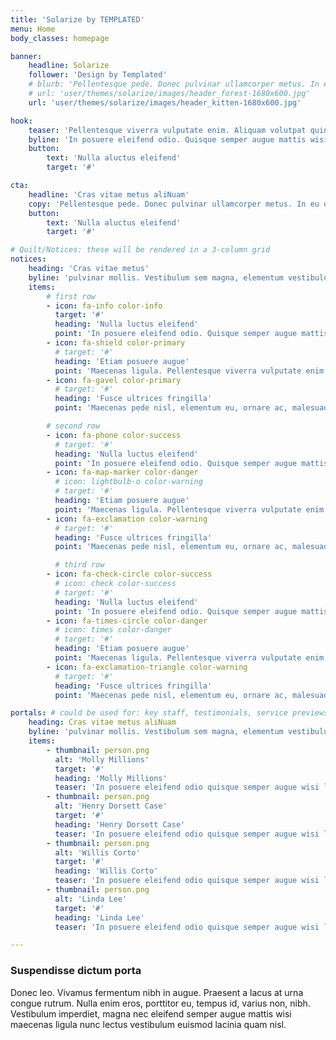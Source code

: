 ```yaml
---
title: 'Solarize by TEMPLATED'
menu: Home
body_classes: homepage

banner:
    headline: Solarize
    follower: 'Design by Templated'
    # blurb: 'Pellentesque pede. Donec pulvinar ullamcorper metus. In eu odio at lectus pulvinar mollis. Vestibulum sem magna.'
    # url: 'user/themes/solarize/images/header_forest-1680x600.jpg'
    url: 'user/themes/solarize/images/header_kitten-1680x600.jpg'

hook:
    teaser: 'Pellentesque viverra vulputate enim. Aliquam volutpat quintesse.'
    byline: 'In posuere eleifend odio. Quisque semper augue mattis wisi. Maecenas ligula. Pellentesque viverra vulputate enim. Donec pulvinar ullamcorper metus.'
    button:
        text: 'Nulla aluctus eleifend'
        target: '#'

cta:
    headline: 'Cras vitae metus aliNuam'
    copy: 'Pellentesque pede. Donec pulvinar ullamcorper metus. In eu odio at lectus pulvinar mollis. Vestibulum sem magna, elementum vestibulum arcu.'
    button:
        text: 'Nulla aluctus eleifend'
        target: '#'

# Quilt/Notices: these will be rendered in a 3-column grid
notices:
    heading: 'Cras vitae metus'
    byline: 'pulvinar mollis. Vestibulum sem magna, elementum vestibulum arcu.'
    items:
        # first row
        - icon: fa-info color-info
          target: '#'
          heading: 'Nulla luctus eleifend'
          point: 'In posuere eleifend odio. Quisque semper augue mattis wisi. Maecenas ligula pellentesque.'
        - icon: fa-shield color-primary
          # target: '#'
          heading: 'Etiam posuere augue'
          point: 'Maecenas ligula. Pellentesque viverra vulputate enim. Aliquam erat volutpat liguala.'
        - icon: fa-gavel color-primary
          # target: '#'
          heading: 'Fusce ultrices fringilla'
          point: 'Maecenas pede nisl, elementum eu, ornare ac, malesuada at, erat. Proin gravida orci porttitor.'

        # second row
        - icon: fa-phone color-success
          # target: '#'
          heading: 'Nulla luctus eleifend'
          point: 'In posuere eleifend odio. Quisque semper augue mattis wisi. Maecenas ligula pellentesque.'
        - icon: fa-map-marker color-danger        
          # icon: lightbulb-o color-warning
          # target: '#'
          heading: 'Etiam posuere augue'
          point: 'Maecenas ligula. Pellentesque viverra vulputate enim. Aliquam erat volutpat liguala.'
        - icon: fa-exclamation color-warning
          # target: '#'
          heading: 'Fusce ultrices fringilla'
          point: 'Maecenas pede nisl, elementum eu, ornare ac, malesuada at, erat. Proin gravida orci porttitor.'

          # third row
        - icon: fa-check-circle color-success
          # icon: check color-success
          # target: '#'
          heading: 'Nulla luctus eleifend'
          point: 'In posuere eleifend odio. Quisque semper augue mattis wisi. Maecenas ligula pellentesque.'
        - icon: fa-times-circle color-danger
          # icon: times color-danger
          # target: '#'
          heading: 'Etiam posuere augue'
          point: 'Maecenas ligula. Pellentesque viverra vulputate enim. Aliquam erat volutpat liguala.'
        - icon: fa-exclamation-triangle color-warning
          # target: '#'
          heading: 'Fusce ultrices fringilla'
          point: 'Maecenas pede nisl, elementum eu, ornare ac, malesuada at, erat. Proin gravida orci porttitor.'

portals: # could be used for: key staff, testimonials, service previews, ...
    heading: Cras vitae metus aliNuam
    byline: 'pulvinar mollis. Vestibulum sem magna, elementum vestibulum arcu.'
    items:
        - thumbnail: person.png
          alt: 'Molly Millions'
          target: '#'
          heading: 'Molly Millions'
          teaser: 'In posuere eleifend odio quisque semper augue wisi ligula.'
        - thumbnail: person.png
          alt: 'Henry Dorsett Case'
          target: '#'
          heading: 'Henry Dorsett Case'
          teaser: 'In posuere eleifend odio quisque semper augue wisi ligula.'
        - thumbnail: person.png
          alt: 'Willis Corto'
          target: '#'
          heading: 'Willis Corto'
          teaser: 'In posuere eleifend odio quisque semper augue wisi ligula.'
        - thumbnail: person.png
          alt: 'Linda Lee'
          target: '#'
          heading: 'Linda Lee'
          teaser: 'In posuere eleifend odio quisque semper augue wisi ligula.'

---
```


### Suspendisse dictum porta

Donec leo. Vivamus fermentum nibh in augue. Praesent a lacus at urna congue rutrum. Nulla enim eros, porttitor eu, tempus id, varius non, nibh. Vestibulum imperdiet, magna nec eleifend semper augue mattis wisi maecenas ligula nunc lectus vestibulum euismod lacinia quam nisl.